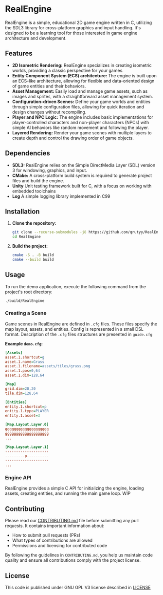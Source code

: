 # RealEngine

RealEngine is a simple, educational 2D game engine written in C, utilizing the SDL3 library for cross-platform graphics and input handling. It's designed to be a learning tool for those interested in game engine architecture and development.

## Features

*   **2D Isometric Rendering:** RealEngine specializes in creating isometric worlds, providing a classic perspective for your games.
*   **Entity Component System (ECS) architecture:** The engine is built upon an ECS-like architecture, allowing for flexible and data-oriented design of game entities and their behaviors.
*   **Asset Management:** Easily load and manage game assets, such as images and sprites, with a straightforward asset management system.
*   **Configuration-driven Scenes:** Define your game worlds and entities through simple configuration files, allowing for quick iteration and design changes without recompiling.
*   **Player and NPC Logic:** The engine includes basic implementations for player-controlled characters and non-player characters (NPCs) with simple AI behaviors like random movement and following the player.
*   **Layered Rendering:** Render your game scenes with multiple layers to create depth and control the drawing order of game objects.

## Dependencies

*   **SDL3:** RealEngine relies on the Simple DirectMedia Layer (SDL) version 3 for windowing, graphics, and input.
*   **CMake:** A cross-platform build system is required to generate project files and build the engine.
*   **Unity** Unit testing framework built for C, with a focus on working with embedded toolchains
*   **Log** A simple logging library implemented in C99

## Installation

1.  **Clone the repository:**

    ```bash
    git clone --recurse-submodules -j8 https://github.com/qrutyy/RealEngine.git
    cd RealEngine
    ```

2.  **Build the project:**

    ```bash
    cmake -S . -B build
    cmake --build build
    ```

## Usage

To run the demo application, execute the following command from the project's root directory:

```bash
./build/RealEngine
```

### Creating a Scene

Game scenes in RealEngine are defined in `.cfg` files. These files specify the map layout, assets, and entities. Config is represented in a small DSL format. Description of the `.cfg` files structures are presented in `guide.cfg`

**Example `demo.cfg`:**

```ini
[Assets]
asset.1.shortcut=g
asset.1.name=Grass
asset.1.filename=assets/tiles/grass.png
asset.1.pos=0,64
asset.1.dim=128,64

[Map]
grid.dim=20,20
tile.dim=128,64

[Entities]
entity.1.shortcut=p
entity.1.type=PLAYER
entity.1.asset=3

[Map.Layout.Layer.0]
gggggggggggggggggggg
gggggggggggggggggggg
...

[Map.Layout.Layer.1]
--------------------
---------p----------
--------------------
...
```

### Engine API

RealEngine provides a simple C API for initializing the engine, loading assets, creating entities, and running the main game loop.
WIP


## Contributing

Please read our [CONTRIBUTING.md](https://github.com/qrutyy/RealEngine/blob/main/CONTRIBUTING.md) file before submitting any pull requests. It contains important information about:

- How to submit pull requests (PRs)  
- What types of contributions are allowed  
- Permissions and licensing for contributed code  

By following the guidelines in `CONTRIBUTING.md`, you help us maintain code quality and ensure all contributions comply with the project license.

## License

This code is published under GNU GPL V3 license described in [LICENSE](https://github.com/qrutyy/RealEngine/blob/main/LICENSE.md)

